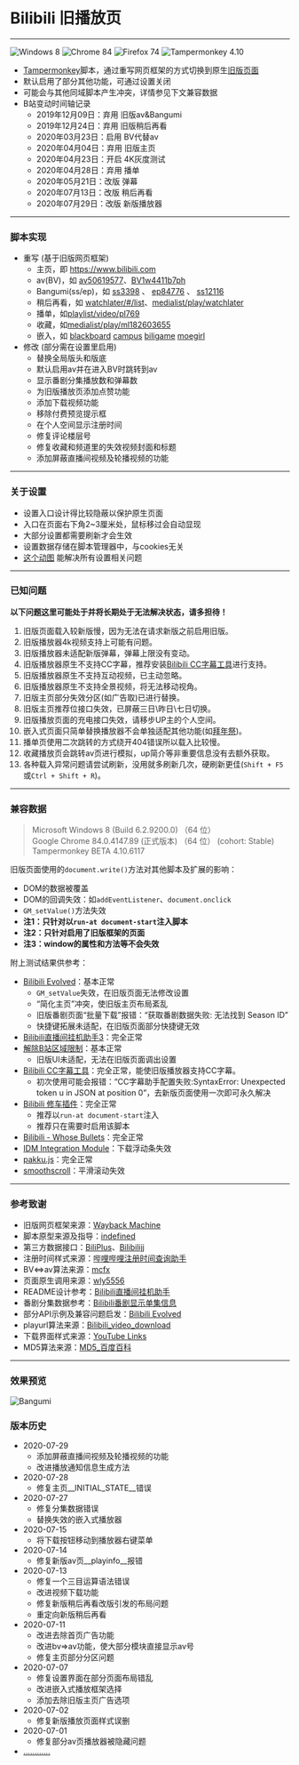 # Bilibili 旧播放页
---
![Windows 8](https://img.shields.io/badge/Microsoft_Windows_8-compatible-green.svg?longCache=true) ![Chrome 84](https://img.shields.io/badge/Google_Chrome_84-compatible-green.svg?longCache=true) ![Firefox 74](https://img.shields.io/badge/Mozilla_Firefox_76-compatible-green.svg?longCache=true) ![Tampermonkey 4.10](https://img.shields.io/badge/Tampermonkey_4.10-compatible-green.svg?longCache=true)
- [Tampermonkey](https://www.tampermonkey.net/)脚本，通过重写网页框架的方式切换到原生[旧版页面](https://www.bilibili.com/blackboard/html5playerhelp.html "HTML5播放器简介&示例")
- 默认启用了部分其他功能，可通过设置关闭
- 可能会与其他同域脚本产生冲突，详情参见下文兼容数据
- B站变动时间轴记录
   + 2019年12月09日：弃用 旧版av&Bangumi
   + 2019年12月24日：弃用 旧版稍后再看
   + 2020年03月23日：启用 BV代替av
   + 2020年04月04日：弃用 旧版主页
   + 2020年04月23日：开启 4K灰度测试
   + 2020年04月28日：弃用 播单
   + 2020年05月21日：改版 弹幕
   + 2020年07月13日：改版 稍后再看
   + 2020年07月29日：改版 新版播放器

---
### 脚本实现
- 重写 (基于旧版网页框架)
   + 主页，即 https://www.bilibili.com
   + av(BV)，如 [av50619577](https://www.bilibili.com/video/av50619577 "Brambly Boundaries")、[BV1w4411b7ph](https://www.bilibili.com/video/BV1w4411b7ph "Brambly Boundaries")
   + Bangumi(ss/ep)，如 [ss3398](https://www.bilibili.com/bangumi/play/ss3398 "冰菓") 、 [ep84776](https://www.bilibili.com/bangumi/play/ep84776 "深具传统的古典文学部之重生") 、 [ss12116](https://www.bilibili.com/bangumi/play/ss12116/ "声之形")
   + 稍后再看，如 [watchlater/#/list](https://www.bilibili.com/watchlater/#/list "播放列表")、[medialist/play/watchlater](https://www.bilibili.com/medialist/play/watchlater "播放全部")
   + 播单，如[playlist/video/pl769](https://www.bilibili.com/playlist/video/pl769 "bilibili moe 2018 日本动画场应援")
   + 收藏，如[medialist/play/ml182603655](https://www.bilibili.com/medialist/play/ml182603655 "bilibili moe 2018 日本动画场应援")
   + 嵌入，如 [blackboard](https://www.bilibili.com/blackboard/topic/activity-2020bangumiQ1_web.html "bilibili 2020 一月新番导视") [campus](https://campus.bilibili.com/index.html "哔哩哔哩校园招聘") [biligame](https://www.biligame.com/detail/?id=101644 "魔法纪录  魔法少女小圆外传") [moegirl](https://zh.moegirl.org/%E4%B8%9C%E6%96%B9M-1%E6%BC%AB%E6%89%8D "东方M-1漫才")
- 修改 (部分需在设置里启用)
   + 替换全局版头和版底
   + 默认启用av并在进入BV时跳转到av
   + 显示番剧分集播放数和弹幕数
   + 为旧版播放页添加点赞功能
   + 添加下载视频功能
   + 移除付费预览提示框
   + 在个人空间显示注册时间
   + 修复评论楼层号
   + 修复收藏和频道里的失效视频封面和标题
   + 添加屏蔽直播间视频及轮播视频的功能

---
### 关于设置
- 设置入口设计得比较隐蔽以保护原生页面
- 入口在页面右下角2~3厘米处，鼠标移过会自动显现
- 大部分设置都需要刷新才会生效
- 设置数据存储在脚本管理器中，与cookies无关
- [这个动图](https://s1.ax1x.com/2020/04/07/GgUKUS.gif "设置参考示例") 能解决所有设置相关问题

---
### 已知问题
**以下问题这里可能处于并将长期处于无法解决状态，请多担待！**
1. 旧版页面载入较新版慢，因为无法在请求新版之前启用旧版。
2. 旧版播放器4k视频支持上可能有问题。
3. 旧版播放器未适配新版弹幕，弹幕上限没有变动。
4. 旧版播放器原生不支持CC字幕，推荐安装[Bilibili CC字幕工具](https://greasyfork.org/scripts/378513)进行支持。
5. 旧版播放器原生不支持互动视频，已主动忽略。
6. 旧版播放器原生不支持全景视频，将无法移动视角。
7. 旧版主页部分失效分区(如广告取)已进行替换。
8. 旧版主页推荐位接口失效，已屏蔽三日\昨日\七日切换。
9. 旧版播放页面的充电接口失效，请移步UP主的个人空间。
10. 嵌入式页面只简单替换播放器不会单独适配其他功能(如[拜年祭](https://www.bilibili.com/blackboard/bnj2020.html "拜年祭2020"))。
11. 播单页使用二次跳转的方式绕开404错误所以载入比较慢。
12. 收藏播放页会跳转av页进行模拟，up简介等非重要信息没有去额外获取。
13. 各种载入异常问题请尝试刷新，没用就多刷新几次，硬刷新更佳(`Shift + F5`或`Ctrl + Shift + R`)。

---
### 兼容数据
>
> Microsoft Windows 8 (Build 6.2.9200.0) （64 位）  
> Google Chrome 84.0.4147.89 (正式版本) （64 位） (cohort: Stable)  
> Tampermonkey BETA 4.10.6117
>
 
旧版页面使用的`document.write()`方法对其他脚本及扩展的影响：
- DOM的数据被覆盖
- DOM的回调失效：如`addEventListener`、`document.onclick`
- `GM_setValue()`方法失效
- **注1：只针对以`run-at document-start`注入脚本**
- **注2：只针对启用了旧版框架的页面**
- **注3：window的属性和方法等不会失效**

附上测试结果供参考：
- [Bilibili Evolved](https://github.com/the1812/Bilibili-Evolved)：基本正常
   + `GM_setValue`失效，在旧版页面无法修改设置
   + “简化主页”冲突，使旧版主页布局紊乱
   + 旧版番剧页面“批量下载”报错：“获取番剧数据失败: 无法找到 Season ID”
   + 快捷键拓展未适配，在旧版页面部分快捷键无效
- [Bilibili直播间挂机助手3](https://github.com/SeaLoong/Bilibili-LRHH)：完全正常
- [解除B站区域限制](https://greasyfork.org/scripts/25718)：基本正常
   + 旧版UI未适配，无法在旧版页面调出设置
- [Bilibili CC字幕工具](https://greasyfork.org/scripts/378513)：完全正常，能使旧版播放器支持CC字幕。
   + 初次使用可能会报错：“CC字幕助手配置失败:SyntaxError: Unexpected token u in JSON at position 0”，去新版页面使用一次即可永久解决
- [Bilibili 修车插件](https://greasyfork.org/scripts/374449)：完全正常
   + 推荐以`run-at document-start`注入
   + 推荐只在需要时启用该脚本
- [Bilibili - Whose Bullets](https://greasyfork.org/zh-CN/scripts/40341)：完全正常
- [IDM Integration Module](http://www.internetdownloadmanager.com)：下载浮动条失效
- [pakku.js](https://chrome.google.com/webstore/detail/jklfcpboamajpiikgkbjcnnnnooefbhh)：完全正常
- [smoothscroll](http://iamdustan.com/smoothscroll/)：平滑滚动失效

---
### 参考致谢
- 旧版网页框架来源：[Wayback Machine](https://archive.org/web/)
- 脚本原型来源及指导：[indefined](https://github.com/indefined/UserScripts/tree/master/bilibiliOldPlayer)
- 第三方数据接口：[BiliPlus](https://www.biliplus.com/)、[Bilibilijj](https://www.jijidown.com/)
- 注册时间样式来源：[哔哩哔哩注册时间查询助手](https://greasyfork.org/zh-CN/scripts/382542)
- BV<=>av算法来源：[mcfx](https://www.zhihu.com/question/381784377/answer/1099438784)
- 页面原生调用来源：[wly5556](https://greasyfork.org/users/217840)
- README设计参考：[Bilibili直播间挂机助手](https://github.com/SeaLoong/Bilibili-LRHH)
- 番剧分集数据参考：[Bilibili番剧显示单集信息](https://greasyfork.org/scripts/37970)
- 部分API示例及兼容问题启发：[Bilibili Evolved](https://github.com/the1812/Bilibili-Evolved)
- playurl算法来源：[Bilibili\_video\_download](https://github.com/Henryhaohao/Bilibili_video_download)
- 下载界面样式来源：[YouTube Links](https://greasyfork.org/zh-CN/scripts/5566)
- MD5算法来源：[MD5_百度百科](https://baike.baidu.com/item/MD5/212708?fr=aladdin#6_4)

---
### 效果预览
![Bangumi](https://camo.githubusercontent.com/1802bb815c3f624f636b0ee71554a7b3816f1801/68747470733a2f2f73312e617831782e636f6d2f323032302f30342f30372f4767774576392e706e67)
### 版本历史
- 2020-07-29
   + 添加屏蔽直播间视频及轮播视频的功能
   + 改进播放通知信息生成方法
- 2020-07-28
   + 修复主页\_\_INITIAL_STATE\_\_错误
- 2020-07-27
   + 修复分集数据错误
   + 替换失效的嵌入式播放器
- 2020-07-15
   + 将下载按钮移动到播放器右键菜单
- 2020-07-14
   + 修复新版av页\_\_playinfo\_\_报错
- 2020-07-13
   + 修复一个三目运算语法错误
   + 改进视频下载功能
   + 修复新版稍后再看改版引发的布局问题
   + 重定向新版稍后再看
- 2020-07-11
   + 改进去除首页广告功能
   + 改进bv=>av功能，使大部分模块直接显示av号
   + 修复主页部分分区问题
- 2020-07-07
   + 修复设置界面在部分页面布局错乱
   + 改进嵌入式播放框架选择
   + 添加去除旧版主页广告选项
- 2020-07-02
   + 修复新版播放页面样式误删
- 2020-07-01
   + 修复部分av页播放器被隐藏问题
- […………](https://github.com/MotooriKashin/Bilibili-Old/blob/master/history.md)